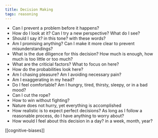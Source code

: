 ```yaml
---
title: Decision Making 
tags: reasoning
---
```



- Can I prevent a problem before it happens?
- How do I look at it? Can I try a new perspective? What do I see? 
- Should I say it? in this tone? with these words? 
- Am I promising anything? Can I make it more clear to prevent misunderstandings?
- What is the due diligence for this decision? How much is enough, how much is too little or too much?
- What are the criticial factors? What to focus on here?
- How do the probabilities look here?
- Am I chasing pleasure? Am I avoiding necessary pain? 
- Am I exaggerating in my head? 
- Do I feel comfortable? Am I hungry, tired, thirsty, sleepy, or in a bad mood? 
- Can I cut the rope?
- How to win without fighting?
- Nature does not hurry, yet everything is accomplished
- How realistic is to expect perfect decisions? As long as I follow a reasonable process, do I have anything to worry about?
- How would I feel about this decision in a day? in a week, month, year? 


[[cognitive-biases]]